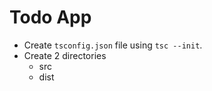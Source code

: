 # Todo App

- Create `tsconfig.json` file using `tsc --init`.
- Create 2 directories
  - src
  - dist
